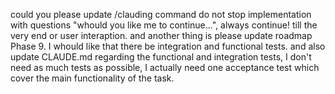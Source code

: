 could you please update /clauding command do not stop implementation with questions "whould you like me to continue...", always continue! till the very end or user interaption. and another thing is please update roadmap Phase 9. I whould like that there be integration and functional tests. and also update CLAUDE.md regarding the functional and integration tests, I don't need as much tests as possible, I actually need one acceptance test which cover the main functionality of the task.
